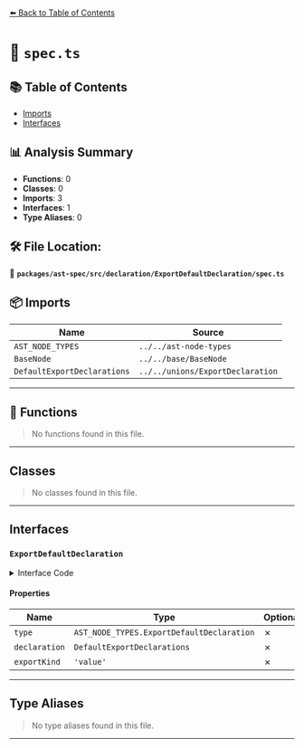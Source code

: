 [⬅️ Back to Table of Contents](../../../../../index.md)

# 📄 `spec.ts`

## 📚 Table of Contents

- [Imports](#imports)
- [Interfaces](#interfaces)

## 📊 Analysis Summary

- **Functions**: 0
- **Classes**: 0
- **Imports**: 3
- **Interfaces**: 1
- **Type Aliases**: 0

## 🛠️ File Location:
📂 **`packages/ast-spec/src/declaration/ExportDefaultDeclaration/spec.ts`**

## 📦 Imports

| Name | Source |
|------|--------|
| `AST_NODE_TYPES` | `../../ast-node-types` |
| `BaseNode` | `../../base/BaseNode` |
| `DefaultExportDeclarations` | `../../unions/ExportDeclaration` |


---

## 🔧 Functions

> No functions found in this file.


---

## Classes

> No classes found in this file.


---

## Interfaces

### `ExportDefaultDeclaration`

<details><summary>Interface Code</summary>

```ts
export interface ExportDefaultDeclaration extends BaseNode {
  type: AST_NODE_TYPES.ExportDefaultDeclaration;
  /**
   * The declaration being exported.
   */
  declaration: DefaultExportDeclarations;
  /**
   * The kind of the export. Always `value` for default exports.
   */
  exportKind: 'value';
}
```
</details>

#### Properties

| Name | Type | Optional | Description |
|------|------|----------|-------------|
| `type` | `AST_NODE_TYPES.ExportDefaultDeclaration` | ✗ |  |
| `declaration` | `DefaultExportDeclarations` | ✗ |  |
| `exportKind` | `'value'` | ✗ |  |


---

## Type Aliases

> No type aliases found in this file.


---